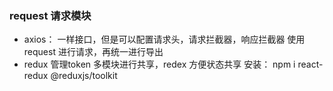 ### request 请求模块
- axios：
  一样接口，但是可以配置请求头，请求拦截器，响应拦截器
  使用request 进行请求，再统一进行导出
- redux 管理token
  多模块进行共享，redex 方便状态共享
  安装：
  npm i react-redux @reduxjs/toolkit
  